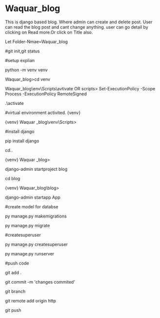 # Waquar_blog
This is django based blog.
Where admin can create and delete post.
User can read the blog  post and cant change anything.
user can go detail by clicking on Read more.Or click on Title also.

Let Folder-Nmae=Waquar_blog

#git init,git status

#setup explian 

python -m venv venv 

Waquar_blog>cd venv

Waquar_blog\env\Scripts\avtivate  OR scripts> Set-ExecutionPolicy -Scope Process -ExecutionPolicy RemoteSigned

.\activate

#virtual environment  activited. {venv}

{venv} Waquar _blog\venv\Scripts>

#install django

pip install django

cd..

{venv} Waquar _blog>

django-admin startproject blog

cd blog

{venv} Waquar_blog\blog>

django-admin startapp App

#create model for databse

py manage.py makemigrations

py manage.py migrate

#createsuperuser

py manage.py createsuperuser

py manage.py runserver 

#push code

git add .

git commit -m 'changes commited'

git branch

git remote add origin http

git push


